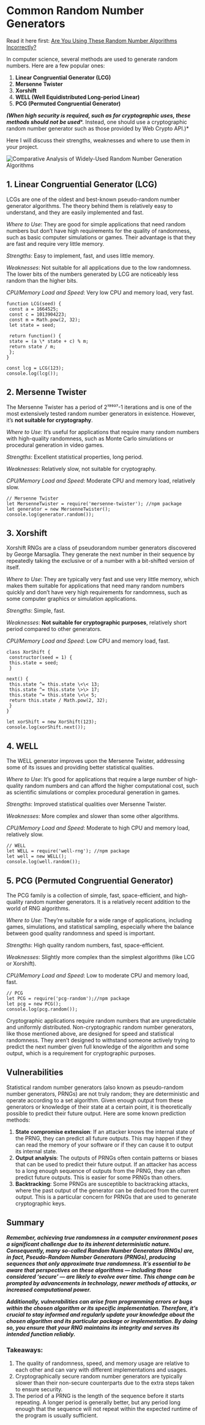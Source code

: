 # Common Random Number Generators

Read it here first: [Are You Using These Random Number Algorithms Incorrectly?](https://medium.com/@earlred/are-you-using-these-random-number-algorithms-incorrectly-d7bf9bf51bf0)

In computer science, several methods are used to generate random numbers. Here are a few popular ones:

1. **Linear Congruential Generator (LCG)**
2. **Mersenne Twister**
3. **Xorshift**
4. **WELL (Well Equidistributed Long-period Linear)**
5. **PCG (Permuted Congruential Generator)**

***(When high security is required, such as for cryptographic uses, these methods should not be used****. Instead, one should use a cryptographic random number generator such as those provided by Web Crypto API.)*

Here I will discuss their strengths, weaknesses and where to use them in your project.

![Comparative Analysis of Widely-Used Random Number Generation Algorithms](https://miro.medium.com/v2/resize:fit:1400/1*c01FDwkRC40wL3l-YHqkYQ.jpeg)

## 1\. Linear Congruential Generator (LCG)

LCGs are one of the oldest and best-known pseudo-random number generator algorithms. The theory behind them is relatively easy to understand, and they are easily implemented and fast.

*Where to Use*: They are good for simple applications that need random numbers but don’t have high requirements for the quality of randomness, such as basic computer simulations or games. Their advantage is that they are fast and require very little memory.

*Strengths*: Easy to implement, fast, and uses little memory.

*Weaknesses*: Not suitable for all applications due to the low randomness. The lower bits of the numbers generated by LCG are noticeably less random than the higher bits.

*CPU/Memory Load and Speed*: Very low CPU and memory load, very fast.

    function LCG(seed) {
     const a = 1664525;
     const c = 1013904223;
     const m = Math.pow(2, 32); 
     let state = seed;

     return function() {
     state = (a \* state + c) % m;
     return state / m;
     };
    }

    const lcg = LCG(123);
    console.log(lcg());

## 2\. Mersenne Twister

The Mersenne Twister has a period of 2¹⁹⁹³⁷-1 iterations and is one of the most extensively tested random number generators in existence. However, it’s **not suitable for cryptography**.

*Where to Use:* It’s useful for applications that require many random numbers with high-quality randomness, such as Monte Carlo simulations or procedural generation in video games.

*Strengths*: Excellent statistical properties, long period.

*Weaknesses*: Relatively slow, not suitable for cryptography.

*CPU/Memory Load and Speed*: Moderate CPU and memory load, relatively slow.

    // Mersenne Twister
    let MersenneTwister = require('mersenne-twister'); //npm package
    let generator = new MersenneTwister();
    console.log(generator.random());

## 3\. Xorshift

Xorshift RNGs are a class of pseudorandom number generators discovered by George Marsaglia. They generate the next number in their sequence by repeatedly taking the exclusive or of a number with a bit-shifted version of itself.

*Where to Use*: They are typically very fast and use very little memory, which makes them suitable for applications that need many random numbers quickly and don’t have very high requirements for randomness, such as some computer graphics or simulation applications.

*Strengths*: Simple, fast.

*Weaknesses*: **Not suitable for cryptographic purposes**, relatively short period compared to other generators.

*CPU/Memory Load and Speed*: Low CPU and memory load, fast.

    class XorShift {
     constructor(seed = 1) {
     this.state = seed;
     }

    next() {
     this.state ^= this.state \<\< 13;
     this.state ^= this.state \>\> 17;
     this.state ^= this.state \<\< 5;
     return this.state / Math.pow(2, 32);
     }
    }

    let xorShift = new XorShift(123);
    console.log(xorShift.next());

## 4\. WELL

The WELL generator improves upon the Mersenne Twister, addressing some of its issues and providing better statistical qualities.

*Where to Use*: It’s good for applications that require a large number of high-quality random numbers and can afford the higher computational cost, such as scientific simulations or complex procedural generation in games.

*Strengths*: Improved statistical qualities over Mersenne Twister.

*Weaknesses*: More complex and slower than some other algorithms.

*CPU/Memory Load and Speed*: Moderate to high CPU and memory load, relatively slow.

    // WELL
    let WELL = require('well-rng'); //npm package
    let well = new WELL();
    console.log(well.random());

## 5\. PCG (Permuted Congruential Generator)

The PCG family is a collection of simple, fast, space-efficient, and high-quality random number generators. It is a relatively recent addition to the world of RNG algorithms.

*Where to Use*: They’re suitable for a wide range of applications, including games, simulations, and statistical sampling, especially where the balance between good quality randomness and speed is important.

*Strengths*: High quality random numbers, fast, space-efficient.

*Weaknesses*: Slightly more complex than the simplest algorithms (like LCG or Xorshift).

*CPU/Memory Load and Speed*: Low to moderate CPU and memory load, fast.

    // PCG
    let PCG = require('pcg-random');//npm package
    let pcg = new PCG();
    console.log(pcg.random());

Cryptographic applications require random numbers that are unpredictable and uniformly distributed. Non-cryptographic random number generators, like those mentioned above, are designed for speed and statistical randomness. They aren’t designed to withstand someone actively trying to predict the next number given full knowledge of the algorithm and some output, which is a requirement for cryptographic purposes.

## Vulnerabilities

Statistical random number generators (also known as pseudo-random number generators, PRNGs) are not truly random; they are deterministic and operate according to a set algorithm. Given enough output from these generators or knowledge of their state at a certain point, it is theoretically possible to predict their future output. Here are some known prediction methods:

1. **State compromise extension**: If an attacker knows the internal state of the PRNG, they can predict all future outputs. This may happen if they can read the memory of your software or if they can cause it to output its internal state.
2. **Output analysis**: The outputs of PRNGs often contain patterns or biases that can be used to predict their future output. If an attacker has access to a long enough sequence of outputs from the PRNG, they can often predict future outputs. This is easier for some PRNGs than others.
3. **Backtracking**: Some PRNGs are susceptible to backtracking attacks, where the past output of the generator can be deduced from the current output. This is a particular concern for PRNGs that are used to generate cryptographic keys.

## Summary

***Remember, achieving true randomness in a computer environment poses a significant challenge due to its inherent deterministic nature. Consequently, many so-called Random Number Generators (RNGs) are, in fact, Pseudo-Random Number Generators (PRNGs), producing sequences that only approximate true randomness. It’s essential to be aware that perspectives on these algorithms — including those considered ‘secure’ — are likely to evolve over time. This change can be prompted by advancements in technology, newer methods of attacks, or increased computational power.***

***Additionally, vulnerabilities can arise from programming errors or bugs within the chosen algorithm or its specific implementation. Therefore, it’s crucial to stay informed and regularly update your knowledge about the chosen algorithm and its particular package or implementation. By doing so, you ensure that your RNG maintains its integrity and serves its intended function reliably.***

### Takeaways:

1. The quality of randomness, speed, and memory usage are relative to each other and can vary with different implementations and usages.
2. Cryptographically secure random number generators are typically slower than their non-secure counterparts due to the extra steps taken to ensure security.
3. The period of a PRNG is the length of the sequence before it starts repeating. A longer period is generally better, but any period long enough that the sequence will not repeat within the expected runtime of the program is usually sufficient.